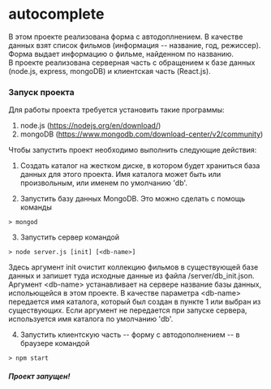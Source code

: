 # autocomplete

В этом проекте реализована форма с автодоплнением. В качестве данных взят список фильмов (информация -- название, год, режиссер). Форма выдает информацию о фильме, найденном по названию.<br>
В проекте реализована серверная часть с обращением к базе данных (node.js, express, mongoDB) и клиентская часть (React.js).

### Запуск проекта

Для работы проекта требуется установить такие программы:
1. node.js (https://nodejs.org/en/download/)
2. mongoDB (https://www.mongodb.com/download-center/v2/community)

Чтобы запустить проект необходимо выполнить следующие действия:
1. Создать каталог на жестком диске, в котором будет храниться база данных для этого проекта. Имя каталога может быть или произвольным, или именем по умолчанию 'db'.

2. Запустить базу данных MongoDB. Это можно сделать с помощь команды
```
> mongod
```

3. Запустить сервер командой
```
> node server.js [init] [<db-name>]
```
Здесь аргумент init очистит коллекцию фильмов в существующей базе данных и запишет туда исходные данные из файла /server/db_init.json.<br>
Аргумент &lt;db-name&gt;  устанавливает на сервере название базы данных, испольющейся в этом проекте. В качестве параметра &lt;db-name&gt; передается имя каталога, который был создан в пункте 1 или выбран из существующих. Если аргумент не передается при запуске сервера, используется имя каталога по умолчанию 'db'.

4. Запустить клиентскую часть -- форму с автодополнением -- в браузере командой
```
> npm start
```

##### Проект запущен!